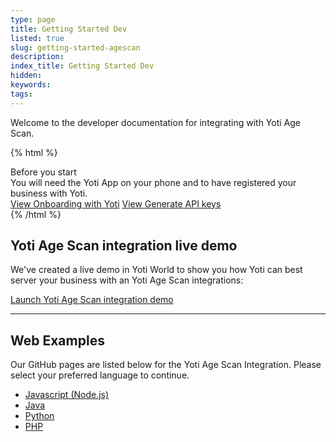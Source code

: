 ```yaml
---
type: page
title: Getting Started Dev
listed: true
slug: getting-started-agescan
description: 
index_title: Getting Started Dev
hidden: 
keywords: 
tags: 
---
```


Welcome to the developer documentation for integrating with Yoti Age Scan.

{% html %}
<div class="alert-BYS">
   <div class="alert-title" id="BYS">
      Before you start
   </div>
   <div class="alert-text" >
      You will need the Yoti App on your phone and to have registered your business with Yoti.
   </div>
   <div class="alert-links"> 
         <a target="_self" href="https://developers.yoti.com/yoti/getting-started-hub">View Onboarding with Yoti</a>
      <a target="_self" href="https://developers.yoti.com/yoti/generating-the-api-keys">View Generate API keys</a> 
   </div>
</div>
{% /html %}

## Yoti Age Scan integration live demo

We've created a live demo in Yoti World to show you how Yoti can best server your business with an Yoti Age Scan integrations:

[Launch Yoti Age Scan integration demo](https://yoti.world/age-scan/)

---

## Web Examples

Our GitHub pages are listed below for the Yoti Age Scan Integration. Please select your preferred language to continue.

- [Javascript (Node.js)](https://github.com/getyoti/age-scan-examples/tree/master/javascript)
- [Java](https://github.com/getyoti/age-scan-examples/tree/master/java)
- [Python](https://github.com/getyoti/age-scan-examples/tree/master/python)
- [PHP](https://github.com/getyoti/age-scan-examples/tree/master/php)